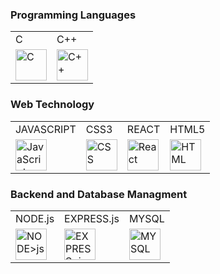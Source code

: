

### Programming Languages
<table>
  <tr>
    <td>C</td>
    <td>C++</td>
  </tr>
  <tr>
    <td><img src="https://upload.wikimedia.org/wikipedia/commons/1/19/C_Logo.png" width="50" height="50" alt="C"></td>
    <td><img src="https://upload.wikimedia.org/wikipedia/commons/1/18/ISO_C%2B%2B_Logo.svg" width="50" height="50" alt="C++"></td>
  </tr>
</table>


### Web Technology
<table>
  <tr>
    <td>JAVASCRIPT</td>
    <td>CSS3</td>
    <td>REACT</td>
    <td>HTML5</td>
  </tr>
  <tr>
    <td><img src="https://upload.wikimedia.org/wikipedia/commons/6/6a/JavaScript-logo.png" width="50" height="50" alt="JavaScript"></td>
    <td><img src="https://upload.wikimedia.org/wikipedia/commons/d/d5/CSS3_logo_and_wordmark.svg" width="50" height="50" alt="CSS"></td>
    <td><img src="https://upload.wikimedia.org/wikipedia/commons/a/a7/React-icon.svg" width="50" height="50" alt="React"></td>
    <td><img src="https://upload.wikimedia.org/wikipedia/commons/6/61/HTML5_logo_and_wordmark.svg" width="50" height="50" alt="HTML"></td>
  </tr>
</table>


### Backend and Database Managment
<table>
  <tr>
    <td>NODE.js</td>
    <td>EXPRESS.js</td>
    <td>MYSQL</td>
  </tr>
  <tr>
    <td><img src="https://upload.wikimedia.org/wikipedia/commons/d/d9/Node.js_logo.svg" width="50" height="50" alt="NODE>js"></td>
    <td><img src="https://upload.wikimedia.org/wikipedia/commons/6/64/Expressjs.png" width="50" height="50" alt="EXPRESS>js"></td>
    <td><img src="https://upload.wikimedia.org/wikipedia/en/d/dd/MySQL_logo.svg" width="50" height="50" alt="MYSQL"></td>
    
  </tr>
</table>

<!---
DebarghaNath/DebarghaNath is a ✨ special ✨ repository because its `README.md` (this file) appears on your GitHub profile.
You can click the Preview link to take a look at your changes.
--->
